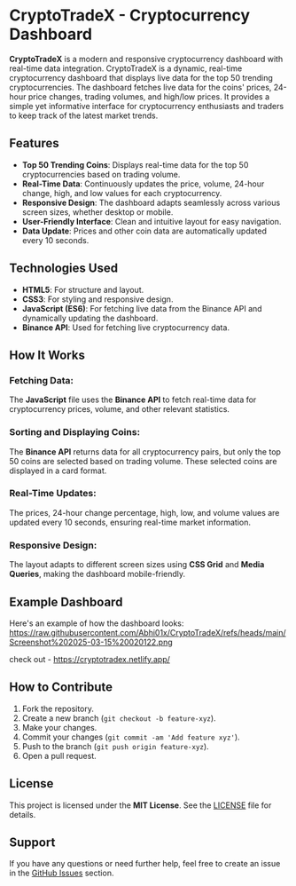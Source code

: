 # CryptoTradeX - Cryptocurrency Dashboard

**CryptoTradeX** is a modern and responsive cryptocurrency dashboard with real-time data integration. CryptoTradeX is a dynamic, real-time cryptocurrency dashboard that displays live data for the top 50 trending cryptocurrencies. The dashboard fetches live data for the coins' prices, 24-hour price changes, trading volumes, and high/low prices. It provides a simple yet informative interface for cryptocurrency enthusiasts and traders to keep track of the latest market trends.

## Features 

- **Top 50 Trending Coins**: Displays real-time data for the top 50 cryptocurrencies based on trading volume.
- **Real-Time Data**: Continuously updates the price, volume, 24-hour change, high, and low values for each cryptocurrency.
- **Responsive Design**: The dashboard adapts seamlessly across various screen sizes, whether desktop or mobile.
- **User-Friendly Interface**: Clean and intuitive layout for easy navigation.
- **Data Update**: Prices and other coin data are automatically updated every 10 seconds. 

## Technologies Used 

- **HTML5**: For structure and layout.
- **CSS3**: For styling and responsive design.
- **JavaScript (ES6)**: For fetching live data from the Binance API and dynamically updating the dashboard.
- **Binance API**: Used for fetching live cryptocurrency data.

## How It Works

### Fetching Data:
The **JavaScript** file uses the **Binance API** to fetch real-time data for cryptocurrency prices, volume, and other relevant statistics.

### Sorting and Displaying Coins:
The **Binance API** returns data for all cryptocurrency pairs, but only the top 50 coins are selected based on trading volume. These selected coins are displayed in a card format.

### Real-Time Updates:
The prices, 24-hour change percentage, high, low, and volume values are updated every 10 seconds, ensuring real-time market information.

### Responsive Design:
The layout adapts to different screen sizes using **CSS Grid** and **Media Queries**, making the dashboard mobile-friendly.

## Example Dashboard

Here's an example of how the dashboard looks:
https://raw.githubusercontent.com/Abhi01x/CryptoTradeX/refs/heads/main/Screenshot%202025-03-15%20020122.png

check out - https://cryptotradex.netlify.app/    

## How to Contribute

1. Fork the repository.
2. Create a new branch (`git checkout -b feature-xyz`).
3. Make your changes.
4. Commit your changes (`git commit -am 'Add feature xyz'`).
5. Push to the branch (`git push origin feature-xyz`).
6. Open a pull request.

## License

This project is licensed under the **MIT License**. See the [LICENSE](LICENSE) file for details.

## Support

If you have any questions or need further help, feel free to create an issue in the [GitHub Issues](https://github.com/your-username/CryptoTradeX/issues) section.
